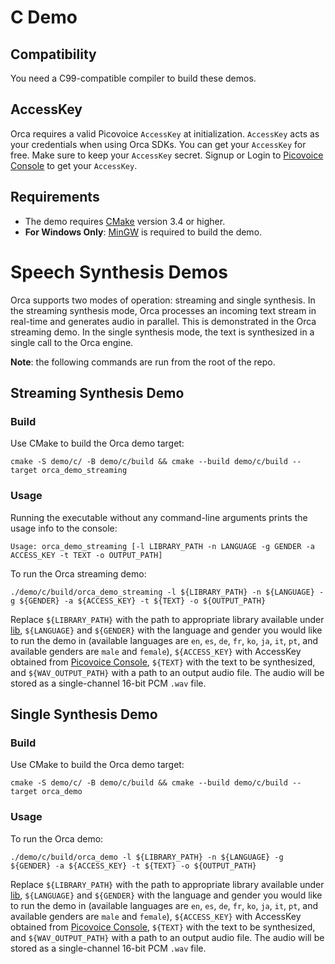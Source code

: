 # C Demo

## Compatibility

You need a C99-compatible compiler to build these demos.

## AccessKey

Orca requires a valid Picovoice `AccessKey` at initialization. `AccessKey` acts as your credentials when using Orca
SDKs.
You can get your `AccessKey` for free. Make sure to keep your `AccessKey` secret.
Signup or Login to [Picovoice Console](https://console.picovoice.ai/) to get your `AccessKey`.

## Requirements

- The demo requires [CMake](https://cmake.org/) version 3.4 or higher.
- **For Windows Only**: [MinGW](https://www.mingw-w64.org/) is required to build the demo.

# Speech Synthesis Demos

Orca supports two modes of operation: streaming and single synthesis.
In the streaming synthesis mode, Orca processes an incoming text stream in real-time and generates audio in parallel.
This is demonstrated in the Orca streaming demo.
In the single synthesis mode, the text is synthesized in a single call to the Orca engine.

**Note**: the following commands are run from the root of the repo.

## Streaming Synthesis Demo

### Build

Use CMake to build the Orca demo target:

```console
cmake -S demo/c/ -B demo/c/build && cmake --build demo/c/build --target orca_demo_streaming
```

### Usage

Running the executable without any command-line arguments prints the usage info to the console:

```console
Usage: orca_demo_streaming [-l LIBRARY_PATH -n LANGUAGE -g GENDER -a ACCESS_KEY -t TEXT -o OUTPUT_PATH]
```

To run the Orca streaming demo:

```console
./demo/c/build/orca_demo_streaming -l ${LIBRARY_PATH} -n ${LANGUAGE} -g ${GENDER} -a ${ACCESS_KEY} -t ${TEXT} -o ${OUTPUT_PATH}
```

Replace `${LIBRARY_PATH}` with the path to appropriate library available under [lib](../../lib), `${LANGUAGE}` and `${GENDER}` with the language and gender you would like to run the demo in (available languages are `en`, `es`, `de`, `fr`, `ko`, `ja`, `it`, `pt`, and available genders are `male` and `female`), `${ACCESS_KEY}` with AccessKey obtained from [Picovoice Console](https://console.picovoice.ai/), `${TEXT}` with the text to be synthesized, and `${WAV_OUTPUT_PATH}` with a path to an output audio file. The audio will be stored as a single-channel 16-bit PCM `.wav` file.

## Single Synthesis Demo

### Build

Use CMake to build the Orca demo target:

```console
cmake -S demo/c/ -B demo/c/build && cmake --build demo/c/build --target orca_demo
```

### Usage

To run the Orca demo:

```console
./demo/c/build/orca_demo -l ${LIBRARY_PATH} -n ${LANGUAGE} -g ${GENDER} -a ${ACCESS_KEY} -t ${TEXT} -o ${OUTPUT_PATH}
```

Replace `${LIBRARY_PATH}` with the path to appropriate library available under [lib](../../lib), `${LANGUAGE}` and `${GENDER}` with the language and gender you would like to run the demo in (available languages are `en`, `es`, `de`, `fr`, `ko`, `ja`, `it`, `pt`, and available genders are `male` and `female`), `${ACCESS_KEY}` with AccessKey obtained from [Picovoice Console](https://console.picovoice.ai/), `${TEXT}` with the text to be synthesized, and `${WAV_OUTPUT_PATH}` with a path to an output audio file. The audio will be stored as a single-channel 16-bit PCM `.wav` file.
